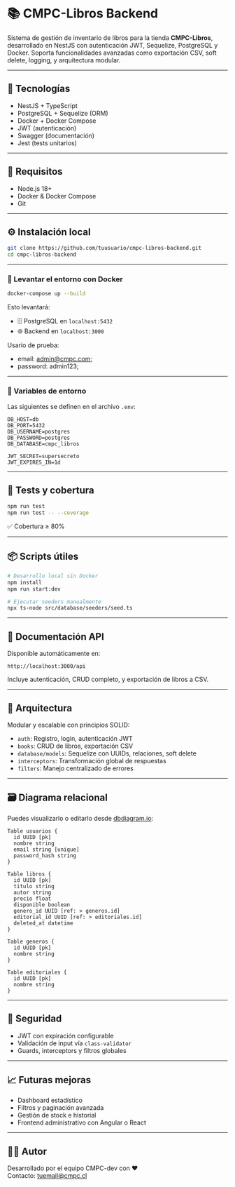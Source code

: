 # 📚 CMPC-Libros Backend

Sistema de gestión de inventario de libros para la tienda **CMPC-Libros**, desarrollado en NestJS con autenticación JWT, Sequelize, PostgreSQL y Docker. Soporta funcionalidades avanzadas como exportación CSV, soft delete, logging, y arquitectura modular.

---

## 🚀 Tecnologías

- NestJS + TypeScript
- PostgreSQL + Sequelize (ORM)
- Docker + Docker Compose
- JWT (autenticación)
- Swagger (documentación)
- Jest (tests unitarios)

---

## 🧪 Requisitos

- Node.js 18+
- Docker & Docker Compose
- Git

---

## ⚙️ Instalación local

```bash
git clone https://github.com/tuusuario/cmpc-libros-backend.git
cd cmpc-libros-backend
```

---

### 🐳 Levantar el entorno con Docker

```bash
docker-compose up --build
```

Esto levantará:
- 🗄 PostgreSQL en `localhost:5432`
- 🌐 Backend en `localhost:3000`

Usario de prueba:
- email: admin@cmpc.com;
- password: admin123;

---

### 🔐 Variables de entorno

Las siguientes se definen en el archivo `.env`:

```env
DB_HOST=db
DB_PORT=5432
DB_USERNAME=postgres
DB_PASSWORD=postgres
DB_DATABASE=cmpc_libros

JWT_SECRET=supersecreto
JWT_EXPIRES_IN=1d
```

---

## 🧪 Tests y cobertura

```bash
npm run test
npm run test -- --coverage
```

✅ Cobertura ≥ 80%

---

## 📦 Scripts útiles

```bash
# Desarrollo local sin Docker
npm install
npm run start:dev

# Ejecutar seeders manualmente
npx ts-node src/database/seeders/seed.ts
```

---

## 📘 Documentación API

Disponible automáticamente en:

```
http://localhost:3000/api
```

Incluye autenticación, CRUD completo, y exportación de libros a CSV.

---

## 🧩 Arquitectura

Modular y escalable con principios SOLID:

- `auth`: Registro, login, autenticación JWT
- `books`: CRUD de libros, exportación CSV
- `database/models`: Sequelize con UUIDs, relaciones, soft delete
- `interceptors`: Transformación global de respuestas
- `filters`: Manejo centralizado de errores

---

## 🗃 Diagrama relacional

Puedes visualizarlo o editarlo desde [dbdiagram.io](https://dbdiagram.io):

```plaintext
Table usuarios {
  id UUID [pk]
  nombre string
  email string [unique]
  password_hash string
}

Table libros {
  id UUID [pk]
  titulo string
  autor string
  precio float
  disponible boolean
  genero_id UUID [ref: > generos.id]
  editorial_id UUID [ref: > editoriales.id]
  deleted_at datetime
}

Table generos {
  id UUID [pk]
  nombre string
}

Table editoriales {
  id UUID [pk]
  nombre string
}
```

---

## 🔐 Seguridad

- JWT con expiración configurable
- Validación de input vía `class-validator`
- Guards, interceptors y filtros globales

---

## 📈 Futuras mejoras

- Dashboard estadístico
- Filtros y paginación avanzada
- Gestión de stock e historial
- Frontend administrativo con Angular o React

---

## 🧑‍💻 Autor

Desarrollado por el equipo CMPC-dev con ❤️  
Contacto: tuemail@cmpc.cl
